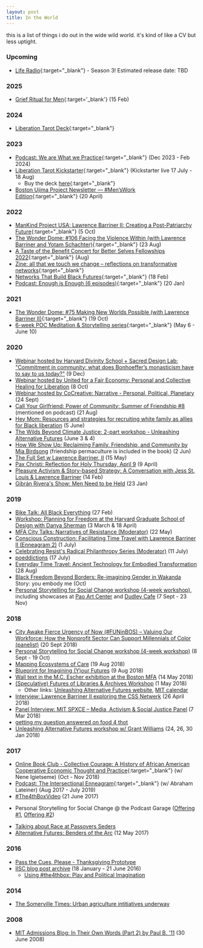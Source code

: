 ```yaml
---
layout: post
title: In the World
---
```


this is a list of things i do out in the wide wild world. it's kind of like a CV but less uptight.

### Upcoming

* [Life Radio](https://www.liferadiopodcast.com/){:target="_blank"} - Season 3! Estimated release date: TBD


### 2025

* [Grief Ritual for Men](https://www.eventbrite.com/e/mens-grief-ritual-tickets-1104884181329){:target='_blank'} (15 Feb)


### 2024

* [Liberation Tarot Deck](https://pmpress.org/index.php?l=product_detail&p=1499){:target="_blank"}

### 2023

* [Podcast: We are What we Practice](http://lqb2.co/practice){:target="_blank"} (Dec 2023 - Feb 2024)
* [Liberation Tarot Kickstarter](https://tinyurl.com/LiberationTarot){:target="_blank"} (Kickstarter live 17 July - 18 Aug)
    * Buy the deck [here](https://pmpress.org/index.php?l=product_detail&p=1499){:target="_blank"}
* [Boston Ujima Project Newsletter — #Men’sWork Edition](https://bostonujima.medium.com/menswork-edition-a27e37708bc8){:target="_blank"} (20 April)

### 2022

* [ManKind Project USA: Lawrence Barriner II: Creating a Post-Patriarchy Future](https://newengland.mkpusa.org/lawrence-barriner-ii-creating-a-post-patriarchy-future/){:target="_blank"} (5 Oct)
* [The Wonder Dome: #106 Facing the Violence Within (with Lawrence Barriner and Yotam Schachter)](https://wonderdome.substack.com/p/106-facing-the-violence-within-with-2be){:target="_blank"} (23 Aug)
* [A Taste of the Benefit Concert for Better Selves Fellowships 2022](https://www.youtube.com/watch?v=xe9oPMA2vMU&t=156s){:target="_blank"} (Aug)
* [Zine: all that we touch we change – reflections on transformative networks](https://drive.google.com/file/d/1Zsgax5GdJTKe9xaIoV3_1fRQ2Pm4yPZz/view?usp=drive_link){:target="_blank"}
* [Networks That Build Black Futures](https://mailchi.mp/65a1981c738e/networks-that-build-black-futures-the-black-social-change-economy-5239456){:target="_blank"} (18 Feb)
* [Podcast: Enough is Enough (6 episodes)](https://anchor.fm/enoughisenoughisenough){:target="_blank"} (20 Jan)

### 2021

* [The Wonder Dome: #75 Making New Worlds Possible (with Lawrence Barriner II)](https://wonderdome.substack.com/p/75-making-new-worlds-possible-with-910){:target="_blank"} (19 Oct)
* [6-week POC Meditation & Storytelling series](https://docs.google.com/document/d/1X0WiPZ8srwWC6SZrD9qVsmDTNQ4gW6YWbDw4tammFU8/edit){:target="_blank"} (May 6 - June 10)

### 2020

* [Webinar hosted by Harvard Divinity School + Sacred Design Lab: "Commitment in community: what does Bonhoeffer’s monasticism have to say to us today?"](https://docs.google.com/document/d/1D98ESudM06yFoUZ1jrZhFqiK99FWN0k5Ate0q5bQ_UI/edit#) (9 Dec)
* [Webinar hosted by United for a Fair Economy: Personal and Collective Healing for Liberation](https://www.faireconomy.org/healing_for_liberation) (8 Oct)
* [Webinar hosted by CoCreative: Narrative - Personal, Political, Planetary](https://www.wearecocreative.com/post/narrative-personal-political-planetary-september-2020) (24 Sept)
* [Call Your Girlfriend: Power of Community: Summer of Friendship #8](https://overcast.fm/+FfB3ExW2M/28:57) (mentioned on podcast) (21 Aug)
* [Hey Mom: Resources and strategies for recruiting white family as allies for Black liberation](http://bit.ly/hey-mom_) (5 June)
* [The Wilds Beyond Climate Justice: 2-part workshop - Unleashing Alternative Futures](https://unleashingalternativefutures.wordpress.com/wilds-beyond-climate-justice/) (June 3 & 4) 
* [How We Show Up: Reclaiming Family, Friendship, and Community by Mia Birdsong](http://www.miabirdsong.com/how-we-show-up) (friendship permaculture is included in the book) (2 Jun)
* [The Full Set w Lawrence Barriner, II](https://open.spotify.com/episode/2bsAnHvKe6wKYaIDynzWhh?si=3Ba6Lo0XQFq53ZAUWFJhdA) (15 May)
* [Pax Christi: Reflection for Holy Thursday, April 9](https://paxchristiusa.org/2020/04/08/reflection-for-holy-thursday-april-9/) (9 April)
* [Pleasure Activism & Story-based Strategy: A Conversation with Jess St. Louis & Lawrence Barriner](https://www.storybasedstrategy.org/blog-full/2020/2/14/pleasure-activism-amp-story-based-strategy-a-conversation-with-jess-st-louis-amp-lawrence-barriner) (14 Feb)
* [Gibrán Rivera's Show: Men Need to be Held](https://www.gibranrivera.com/the-show/2020/5/21/lawrence-barriner-ii-men-need-to-be-held) (23 Jan)


### 2019

* [Bike Talk: All Black Everything](https://soundcloud.com/lawrence-barriner-ii/bike-talk-02-27-19) (27 Feb)
* [Workshop: Planning for Freedom at the Harvard Graduate School of Design with Danya Sherman](https://imgur.com/5yy2v1g) (3 March & 18 April)
* [MFA City Talks: Narratives of Resistance (Moderator)](https://www.mfa.org/programs/special-event/the-city-talks-narratives-of-resistance) (22 May)
* [Conscious Construction: Facilitating Time Travel with Lawrence Barriner II (Enneagram 2)](https://consciousconstruction.libsyn.com/facilitating-time-travel-with-lawrence-barriner-ii-enneagram-2) (1 July)
* [Celebrating Resist's Radical Philanthropy Series (Moderator)](https://www.eventbrite.com/e/celebrating-resists-radical-philanthropy-series-tickets-60629380108#) (11 July)
* [poeddictions](https://soundcloud.com/lawrence-barriner-ii/poeddictions-lawrence-barriner-ii-17-july-2019/s-UP7oX) (17 July)
* [Everyday Time Travel: Ancient Technology for Embodied Transformation](http://worldfellowship.org/event/everyday-time-travel-ancient-technology-for-embodied-transformation/) (28 Aug)
* [Black Freedom Beyond Borders: Re-imagining Gender in Wakanda](https://www.wakandadreamlab.com/re-imaginegender) Story: you embody me (Oct)
* [Personal Storytelling for Social Change workshop (4-week workshop)](https://www.podcastgarage.org/events/personal-storytelling-for-social-change-zrj3n), including showcases at [Pao Art Center](https://www.podcastgarage.org/events/2019/11/8/personal-storytelling-for-social-change-showcase-dudley-cafe-px8s4) and [Dudley Cafe](https://www.podcastgarage.org/events/2019/11/8/personal-storytelling-for-social-change-showcase-dudley-cafe) (7 Sept - 23 Nov)

### 2018
* [City Awake Fierce Urgency of Now (#FUNinBOS) – Valuing Our Workforce: How the Nonprofit Sector Can Support Millennials of Color (panelist)](https://www.tsne.org/blog/7-things-nonprofits-can-do-support-millennials-color-sector) (20 Sept 2018)
* [Personal Storytelling for Social Change workshop (4-week workshop)](https://www.podcastgarage.org/events/personal-storytelling-for-social-change) (8 Sept - 19 Oct)
* [Mapping Ecosystems of Care](http://oldoakdojo.com/event/mapping-our-ecosystems-of-care/) (19 Aug 2018)
* [Blueprint for Imagining (Y)our Futures](https://medium.com/predict/blueprint-for-imagining-y-our-futures-18bc90758793) (9 Aug 2018)
* [Wall text in the M.C. Escher exhibition at the Boston MFA](https://www.instagram.com/p/BixhjbGnU6H/?taken-by=lqb2) (14 May 2018)
* [(Speculative) Futures of Libraries & Archives Workshop](https://twitter.com/sofiayleung/status/988883562597441537) (1 May 2018)
    - Other links: [Unleashing Alternative Futures website](https://unleashingalternativefutures.wordpress.com), [MIT calendar](https://calendar.mit.edu/event/unleashing_alternative_futures_constructing_new_worlds_through_imagination_narrative_and_radical_hope)
* [Interview: Lawrence Barriner II exploring the CSS Netwerk](https://www.storybasedstrategy.org/blog-full/2018/4/26/interview-lawrence-barriner-ii-exploring-the-css-netwerk) (26 April 2018)
* [Panel Interview: MIT SPXCE – Media, Activism & Social Justice Panel](https://soundcloud.com/colab-radio/mit-spxce-media-activism-social-justice-panel) (7 Mar 2018)
* [getting my question answered on food 4 thot](https://overcast.fm/+LP1XlrNc0/3:14)
* [Unleashing Alternative Futures workshop w/ Grant Williams]() (24, 26, 30 Jan 2018)

### 2017
* [Online Book Club - Collective Courage: A History of African American Cooperative Economic Thought and Practice](https://collectivecouragebookclub.wordpress.com/){:target="_blank"} (w/ Nene Igietseme) (Oct - Nov 2018)
* [Podcast: The Intersectional Enneagram](https://intersectionalenneagram.tumblr.com/){:target="_blank"} (w/ Abraham Lateiner) (Aug 2017 - July 2019)
* [#The4thBoxVideo](https://www.youtube.com/watch?v=5amBkni2TyY) (21 June 2017)
- Personal Storytelling for Social Change @ the Podcast Garage ([Offering #1](https://www.podcastgarage.org/events/2017/8/5/personal-storytelling-for-social-change), [Offering #2](https://www.podcastgarage.org/events/2017/8/5/personal-storytelling-for-social-change-h3kpf))
* [Talking about Race at Passovers Seders](http://bit.ly/TalkingAboutRaceAtPassoverSeders)
* [Alternative Futures: Benders of the Arc](http://colabradio.mit.edu/alternative-futures-benders-of-the-arc/) (12 May 2017)

### 2016
* [Pass the Cues, Please - Thanksgiving Prototype](https://drive.google.com/file/d/0B_VvOEA19QgNNzN2blB1M0l0eTA/view?usp=sharing)
* [IISC blog post archive](http://interactioninstitute.org/author/lawrence/) (18 January - 21 June 2016)
    - [Using #the4thbox: Play and Political Imagination](http://interactioninstitute.org/using-the4thbox-play-and-political-imagination/)

### 2014
* [The Somerville Times: Urban agriculture intitiatives underway](http://www.thesomervilletimes.com/archives/49932)

### 2008

* [MIT Admissions Blog: In Their Own Words (Part 2) by Paul B. '11](https://mitadmissions.org/blogs/entry/in_their_own_words_part_2/) (30 June 2008)